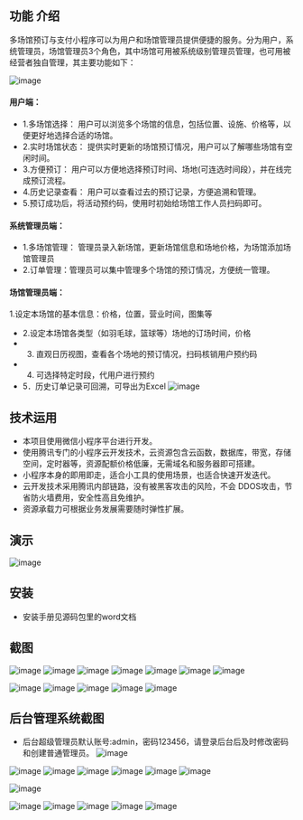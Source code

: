 ## 功能 介绍 

多场馆预订与支付小程序可以为用户和场馆管理员提供便捷的服务。分为用户，系统管理员，场馆管理员3个角色，其中场馆可用被系统级别管理员管理，也可用被经营者独自管理，其主要功能如下：

 
 ![image](https://github.com/3075426724/PowerSportM/assets/88120656/175950c7-a471-4abc-9d29-0be016487700)



#### 用户端：
- 1.多场馆选择： 用户可以浏览多个场馆的信息，包括位置、设施、价格等，以便更好地选择合适的场馆。
- 2.实时场馆状态： 提供实时更新的场馆预订情况，用户可以了解哪些场馆有空闲时间。
- 3.方便预订： 用户可以方便地选择预订时间、场地(可连选时间段），并在线完成预订流程。 
- 4.历史记录查看： 用户可以查看过去的预订记录，方便追溯和管理。
- 5.预订成功后，将活动预约码，使用时初始给场馆工作人员扫码即可。 
#### 系统管理员端：
- 1.多场馆管理： 管理员录入新场馆，更新场馆信息和场地价格，为场馆添加场馆管理员
- 2.订单管理：管理员可以集中管理多个场馆的预订情况，方便统一管理。
#### 场馆管理员端：
1.设定本场馆的基本信息：价格，位置，营业时间，图集等
- 2.设定本场馆各类型（如羽毛球，篮球等）场地的订场时间，价格
- 3. 直观日历视图，查看各个场地的预订情况，扫码核销用户预约码
- 4. 可选择特定时段，代用户进行预约
- 5．历史订单记录可回溯，可导出为Excel 
 ![image](https://github.com/3075426724/PowerSportM/assets/88120656/890f9ace-0ce5-4c1b-b396-d1cd3c766db4)


## 技术运用
- 本项目使用微信小程序平台进行开发。
- 使用腾讯专门的小程序云开发技术，云资源包含云函数，数据库，带宽，存储空间，定时器等，资源配额价格低廉，无需域名和服务器即可搭建。
- 小程序本身的即用即走，适合小工具的使用场景，也适合快速开发迭代。
- 云开发技术采用腾讯内部链路，没有被黑客攻击的风险，不会 DDOS攻击，节省防火墙费用，安全性高且免维护。
- 资源承载力可根据业务发展需要随时弹性扩展。   
 


## 演示  
![image](https://github.com/3075426724/PowerSportM/assets/88120656/0b1cdfc0-d36c-4bc6-bb2d-b50297f2a476)

## 安装

- 安装手册见源码包里的word文档 



## 截图
![image](https://github.com/3075426724/PowerSportM/assets/88120656/d7cde1b0-0b01-4a0a-925a-05b10682924a)
![image](https://github.com/3075426724/PowerSportM/assets/88120656/67eab5b8-0196-4083-b936-2bd95c1c100a)
![image](https://github.com/3075426724/PowerSportM/assets/88120656/1662eb00-d93e-48f3-86c6-c0bedaa5db2a)
![image](https://github.com/3075426724/PowerSportM/assets/88120656/9a7b4caa-6de2-49e9-bc2b-a40ba1ae5522)
![image](https://github.com/3075426724/PowerSportM/assets/88120656/b9b38330-781f-4860-9f75-1c431ca9ce45)
![image](https://github.com/3075426724/PowerSportM/assets/88120656/d73f7278-6f3b-4058-b917-0b32f1493c07)
![image](https://github.com/3075426724/PowerSportM/assets/88120656/e94959b3-b58a-41fc-9a70-d0081342800b)

![image](https://github.com/3075426724/PowerSportM/assets/88120656/b929269e-679d-4ab5-8ed5-63d00c04fbb3)
![image](https://github.com/3075426724/PowerSportM/assets/88120656/42f55591-6619-44e8-b44b-8011db6b317d)
![image](https://github.com/3075426724/PowerSportM/assets/88120656/9f0608d7-5a03-47ea-a031-20ab3be02fe3)
![image](https://github.com/3075426724/PowerSportM/assets/88120656/a9d434e0-bb48-4d00-981a-264aeb6f3e3a)
![image](https://github.com/3075426724/PowerSportM/assets/88120656/e5bab9ec-c75f-4315-8572-73e5f5c389d5)

 

## 后台管理系统截图 
- 后台超级管理员默认账号:admin，密码123456，请登录后台后及时修改密码和创建普通管理员。
![image](https://github.com/3075426724/PowerSportM/assets/88120656/5816efca-0e60-4eee-ad78-78c9b6b81b8a)

 ![image](https://github.com/3075426724/PowerSportM/assets/88120656/2ce27031-724b-472e-8271-1bf5e55d1902)
![image](https://github.com/3075426724/PowerSportM/assets/88120656/6732c3cb-238e-4924-bcbe-d675f9ab8067)
![image](https://github.com/3075426724/PowerSportM/assets/88120656/8d388ea8-0fa2-4af1-bae2-673b82dd822b)
![image](https://github.com/3075426724/PowerSportM/assets/88120656/03fa2d42-235d-4458-8bd6-67970726162b)
![image](https://github.com/3075426724/PowerSportM/assets/88120656/7a8c38c3-daa0-494b-bedc-81f811204f26)
![image](https://github.com/3075426724/PowerSportM/assets/88120656/d513b8cd-802a-4609-ba7c-296c30962ce4)

![image](https://github.com/3075426724/PowerSportM/assets/88120656/0a2d2e83-97b3-44a2-b177-3609c6b9cc23)

![image](https://github.com/3075426724/PowerSportM/assets/88120656/1f849a41-80db-41f0-95c2-e6a204126b6d)
![image](https://github.com/3075426724/PowerSportM/assets/88120656/5752b010-ad7b-49e6-8a5f-450168a5ceaf)
![image](https://github.com/3075426724/PowerSportM/assets/88120656/9a060ebe-cc78-42cb-9bc9-d10210dd26b8)
![image](https://github.com/3075426724/PowerSportM/assets/88120656/2cbc5d98-a6d0-45f2-ae4d-c1a45f472b4d)
![image](https://github.com/3075426724/PowerSportM/assets/88120656/3d8492b8-523c-4404-aa86-144171380d36)
